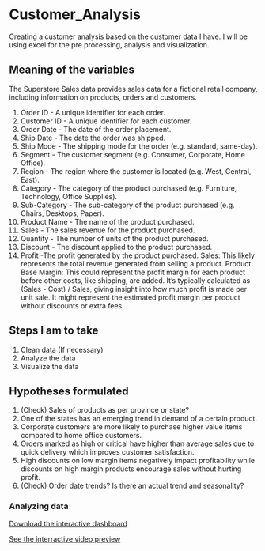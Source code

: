# Customer_Analysis
Creating a customer analysis based on the customer data I have. I will be using excel for the pre processing, analysis and visualization.

## Meaning of the variables
The Superstore Sales data provides sales data for a fictional retail company, including information on products, orders and customers.

1. Order ID - A unique identifier for each order.
2. Customer ID - A unique identifier for each customer.
3. Order Date - The date of the order placement.
4. Ship Date - The date the order was shipped.
5. Ship Mode - The shipping mode for the order (e.g. standard, same-day).
6. Segment - The customer segment (e.g. Consumer, Corporate, Home Office).
7. Region - The region where the customer is located (e.g. West, Central, East).
8. Category - The category of the product purchased (e.g. Furniture, Technology, Office Supplies).
9. Sub-Category - The sub-category of the product purchased (e.g. Chairs, Desktops, Paper).
10. Product Name - The name of the product purchased.
11. Sales - The sales revenue for the product purchased.
12. Quantity - The number of units of the product purchased.
13. Discount - The discount applied to the product purchased.
14. Profit -The profit generated by the product purchased.
Sales: This likely represents the total revenue generated from selling a product.
Product Base Margin: This could represent the profit margin for each product before other costs, like shipping, are added. It’s typically calculated as (Sales - Cost) / Sales, giving insight into how much profit is made per unit sale. It might represent the estimated profit margin per product without discounts or extra fees.

## Steps I am to take
1. Clean data (If necessary)
2. Analyze the data
3. Visualize the data

## Hypotheses formulated
1. (Check) Sales of products as per province or state?
2. One of the states has an emerging trend in demand of a certain product.
3. Corporate customers are more likely to purchase higher value items compared to home office customers.
4. Orders marked as high or critical have higher than average sales due to quick delivery which improves customer satisfaction.
5. High discounts on low margin items negatively impact profitability while discounts on high margin products encourage sales without hurting profit.
6. (Check) Order date trends? Is there an actual trend and seasonality?

### Analyzing data
[Download the interactive dashboard](https://1drv.ms/x/c/936e951a3bc5788f/ETuiZHECeddAoJnjGjC4E7sB1pEOjRRv1cdaRB9cMnEe4A?e=oHgKgn)

[See the interractive video preview](https://1drv.ms/v/c/936e951a3bc5788f/ESvnJvNqrUlEscp--fTEXLgBb-YBprnUWbfjbJ141Gcpfg?e=9TCpdr)

